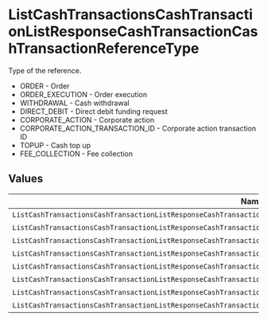 # ListCashTransactionsCashTransactionListResponseCashTransactionCashTransactionReferenceType

Type of the reference.
* ORDER - Order
* ORDER_EXECUTION - Order execution
* WITHDRAWAL - Cash withdrawal
* DIRECT_DEBIT - Direct debit funding request
* CORPORATE_ACTION - Corporate action
* CORPORATE_ACTION_TRANSACTION_ID - Corporate action transaction ID
* TOPUP - Cash top up
* FEE_COLLECTION - Fee collection


## Values

| Name                                                                                                                     | Value                                                                                                                    |
| ------------------------------------------------------------------------------------------------------------------------ | ------------------------------------------------------------------------------------------------------------------------ |
| `ListCashTransactionsCashTransactionListResponseCashTransactionCashTransactionReferenceTypeOrder`                        | ORDER                                                                                                                    |
| `ListCashTransactionsCashTransactionListResponseCashTransactionCashTransactionReferenceTypeOrderExecution`               | ORDER_EXECUTION                                                                                                          |
| `ListCashTransactionsCashTransactionListResponseCashTransactionCashTransactionReferenceTypeWithdrawal`                   | WITHDRAWAL                                                                                                               |
| `ListCashTransactionsCashTransactionListResponseCashTransactionCashTransactionReferenceTypeDirectDebit`                  | DIRECT_DEBIT                                                                                                             |
| `ListCashTransactionsCashTransactionListResponseCashTransactionCashTransactionReferenceTypeCorporateAction`              | CORPORATE_ACTION                                                                                                         |
| `ListCashTransactionsCashTransactionListResponseCashTransactionCashTransactionReferenceTypeCorporateActionTransactionID` | CORPORATE_ACTION_TRANSACTION_ID                                                                                          |
| `ListCashTransactionsCashTransactionListResponseCashTransactionCashTransactionReferenceTypeTopup`                        | TOPUP                                                                                                                    |
| `ListCashTransactionsCashTransactionListResponseCashTransactionCashTransactionReferenceTypeFeeCollection`                | FEE_COLLECTION                                                                                                           |